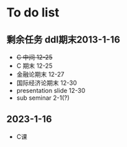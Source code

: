 # To do list
## 剩余任务  ddl期末2013-1-16
- <del> C 中间   12-25 </del>
- C 期末   12-25
- 金融论期末 12-27
- 国际经济论期末 12-30
- presentation slide 12-30
- sub seminar 2-1(?)
## 2023-1-16
- C课
